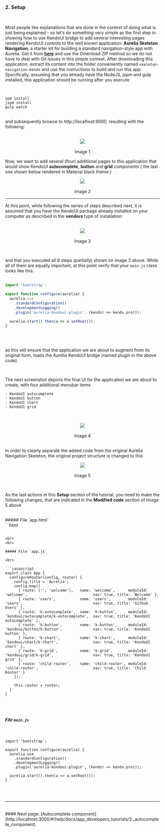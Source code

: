 <br>

### 2. Setup
<br>

Most people like explanations that are done in the context of doing what is just being explained - so let's do something very simple as the first step in showing how to use KendoUI bridge to add several interesting pages rendering KendoUI controls to the well known application: **Aurelia Skeleton Navigation**, a starter kit for building a standard navigation-style app with Aurelia. Get it from **[here](https://github.com/aurelia/skeleton-navigation)** and use the Download ZIP method so we do not have to deal with Git issues in this simple context. After downloading this application, extract its content into the folder conveniently named `skeleton-navigation-kendo` and use the instructions to build and run this app. Specifically, assuming that you already have the NodeJS, jspm and gulp installed, this application should be running after you execute

<br>

```
npm install
jspm install
gulp watch
```
<br>
and subsequently browse to http://localhost:9000, resulting with the following:
<br>
<br>

<p align=center>
  <img src="http://i.imgur.com/kZ9dCzC.png"></img>
 <br><br>
 Image 1
</p>

Now, we want to add several (four) additional pages to this application that would show KendoUI **autocomplete**, **button** and **grid** components ( the last one shown below rendered in Material black theme:)


<p align=center>
  <img src="http://i.imgur.com/kaDmsH5.png"></img>
 <br><br>
 Image 2
</p>

* * *

At this point, while following the series of steps described next, it is assumed that you have the KendoUI package already installed on your computer as described in the **vendors** type of installation:
<br>
<br>

<p align=center>
  <img src="http://i.imgur.com/eUiqr4e.png"></img>
 <br><br>
 Image 3
</p>

<br>

and that you executed all 8 steps (partially) shown on image 3 above. While all of them are equally important, at this point verify that your  `main.js` class looks like this:
<br>
<br>
```javascript
import 'bootstrap';

export function configure(aurelia) {
  aurelia.use
    .standardConfiguration()
    .developmentLogging()
    .plugin('aurelia-kendoui-plugin', (kendo) => kendo.pro());

  aurelia.start().then(a => a.setRoot());
}

```

<br>
<br>

as this will ensure that the application we are about to augment from its original form, loads the Aurelia KendoUI bridge (named plugin in the above code).

<br>

The next screenshot depicts the final UI for the application we are about to create, with four additional menubar items

    - KendoUI autocomplete
    - KendoUI button
    - KendoUI chart
    - KendoUI grid

<br>

<p align=center>
  <img src="http://i.imgur.com/SwhrDwY.png"></img>
 <br><br>
 Image 4
</p>
<br>
In order to clearly separate the added code from the original Aurelia Navigation Skeleton, the original project structure is changed to this:

<br>

<p align=center>
  <img src="http://i.imgur.com/CRnYzV0.png"></img>
 <br><br>
 Image 5
</p>

<br>

As the last actions in this **Setup** section of the tutorial, you need to make the following changes, that are indicated in the **Modified code** section of Image 5 above

<br>
##### File `app.html`
<br>
```html
<template>
  <require from="nav-bar.html"></require>
  <require from="bootstrap/css/bootstrap.css"></require>
  <require from="kendo-ui/styles/kendo.common.min.css"></require>
  <require from="kendo-ui/styles/kendo.bootstrap.min.css"></require>

  <nav-bar router.bind="router"></nav-bar>

  <div class="page-host">
    <router-view></router-view>
  </div>
</template>

```

<br>
<br>

##### File `app.js`

<br>

```javascript
export class App {
  configureRouter(config, router) {
    config.title = 'Aurelia';
    config.map([
      { route: ['', 'welcome'],   name: 'welcome',      moduleId: 'welcome',                              nav: true, title: 'Welcome' },
      { route: 'users',           name: 'users',        moduleId: 'users',                                nav: true, title: 'Github Users' },
      { route: 'k-autocomplete',  name: 'k-button',     moduleId: 'kendoui/autocomplete/k-autocomplete',  nav: true, title: 'KendoUI autocomplete' },
      { route: 'k-button',        name: 'k-button',     moduleId: 'kendoui/button/k-button',              nav: true, title: 'KendoUI button' },
      { route: 'k-chart',         name: 'k-chart',      moduleId: 'kendoui/chart/k-chart',                nav: true, title: 'KendoUI chart' },
      { route: 'k-grid',          name: 'k-grid',       moduleId: 'kendoui/grid/k-grid',                  nav: true, title: 'KendoUI grid' },
      { route: 'child-router',    name: 'child-router', moduleId: 'child-router',                         nav: true, title: 'Child Router' }
    ]);

    this.router = router;
  }
}

```

<br>
<br>

##### File `main.js`

<br>

```
import 'bootstrap';

export function configure(aurelia) {
  aurelia.use
    .standardConfiguration()
    .developmentLogging()
    .plugin('aurelia-kendoui-plugin', (kendo) => kendo.pro());

  aurelia.start().then(a => a.setRoot());
}
```
<br>
<br>

* * *
<br>
#### Next page: [Autocomplete component](http://localhost:3000/#/help/docs/app_developers_tutorials/3._autocomplete_component)


